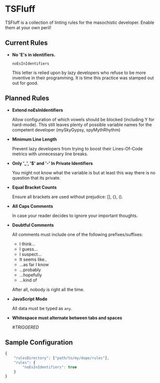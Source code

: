# TSFluff
TSFluff is a collection of linting rules for the masochistic developer. Enable them at your own peril!

## Current Rules

- **No 'E's in identifiers.**

  `noEsInIdentifiers`

  This letter is relied upon by lazy developers who refuse to be more inventive in their programming. It is time this practice was stamped out out for good.

## Planned Rules

- **Extend noEsInIdentifiers**

  Allow configuration of which vowels should be blocked (including Y for hard-mode). This still leaves plenty of possible variable names for the competent developer (mySkyGypsy, spyMythRhythm)

- **Minimum Line Length**

  Prevent lazy developers from trying to boost their Lines-Of-Code metrics with unnecessary line breaks.

- **Only '_', '$' and '-' In Private Identifiers**

  You might not know what the variable is but at least this way there is no question that its private.

- **Equal Bracket Counts**

  Ensure all brackets are used without prejudice: [], {}, ().

- **All Caps Comments**

  In case your reader decides to ignore your important thoughts.

- **Doubtful Comments**

  All comments must include one of the following prefixes/suffixes:

    - I think...
    - I guess...
    - I suspect...
    - It seems like..
    - ...as far I know
    - ...probably
    - ...hopefully
    - ...kind of

  After all, nobody is right all the time.

- **JavaScript Mode**

  All data must be typed as `any`.

- **Whitespace must alternate between tabs and spaces**

  *#TRIGGERED*

## Sample Configuration

```typescript
{
    "rulesDirectory": ["path/to/my/dope/rules"],
    "rules": {
        "noEsInIdentifiers": true
    }
}
```